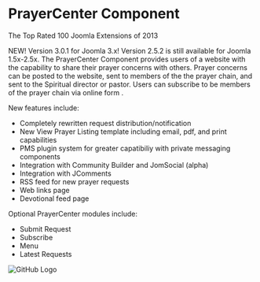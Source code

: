 # PrayerCenter Component 

The Top Rated 100 Joomla Extensions of 2013

NEW!  Version 3.0.1 for Joomla 3.x! Version 2.5.2 is still available for Joomla 1.5x-2.5x.  The PrayerCenter Component provides users of a website with the capability to share their prayer concerns with others. Prayer concerns can be posted to the website, sent to members of the the prayer chain, and sent to the Spiritual director or pastor. Users can subscribe to be members of the prayer chain via online form .

 

New features include:
* Completely rewritten request distribution/notification
* New View Prayer Listing template including email, pdf, and print capabilities
* PMS plugin system for greater capatibiliy with private messaging components
* Integration with Community Builder and JomSocial (alpha)
* Integration with JComments
* RSS feed for new prayer requests
* Web links page
* Devotional feed page

Optional PrayerCenter modules include:
* Submit Request
* Subscribe
* Menu
* Latest Requests

![GitHub Logo](/images/logo.png)
